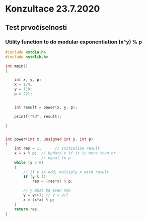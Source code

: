 # Konzultace 23.7.2020
## Test prvočíselnosti

### Utility function to do modular exponentiation (x^y) % p 
```C
#include <stdio.h>
#include <stdlib.h>

int main()
{

    int x, y, p;
    x = 174;
    y = 110;
    p = 221;


    int result = power(x, y, p);

    printf("%d", result);

}


int power(int x, unsigned int y, int p)
{
    int res = 1;      // Initialize result
    x = x % p;  // Update x if it is more than or
                // equal to p
    while (y > 0)
    {
        // If y is odd, multiply x with result
        if (y & 1)
            res = (res*x) % p;

        // y must be even now
        y = y>>1; // y = y/2
        x = (x*x) % p;
    }
    return res;
}

```

